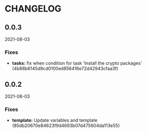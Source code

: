 # CHANGELOG

<!--- next entry here -->

## 0.0.3
2021-08-03

### Fixes

- **tasks:** fix when condition for task 'Install the crypto packages' (4b88b6145d9cd0100ed856416e72d42943cfaa3f)

## 0.0.2
2021-08-03

### Fixes

- **template:** Update variables and template (85db20670e84623f9d4693b07d475604da113e55)